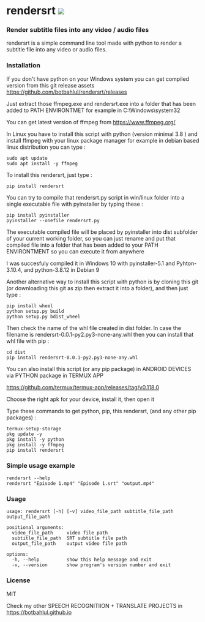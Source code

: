 # rendersrt <a href="https://pypi.python.org/pypi/rendersrt"><img src="https://img.shields.io/pypi/v/rendersrt.svg"></img></a>

### Render subtitle files into any video / audio files
rendersrt is a simple command line tool made with python to render a subtitle file into any video or audio files.

### Installation
If you don't have python on your Windows system you can get compiled version from this git release assets
https://github.com/botbahlul/rendersrt/releases

Just extract those ffmpeg.exe and rendersrt.exe into a folder that has been added to PATH ENVIRONTMET for example in C:\Windows\system32

You can get latest version of ffmpeg from https://www.ffmpeg.org/

In Linux you have to install this script with python (version minimal 3.8 ) and install ffmpeg with your linux package manager for example in debian based linux distribution you can type :

```
sudo apt update
sudo apt install -y ffmpeg
```

To install this rendersrt, just type :
```
pip install rendersrt
```

You can try to compile that rendersrt.py script in win/linux folder into a single executable file with pyinstaller by typing these :
```
pip install pyinstaller
pyinstaller --onefile rendersrt.py
```

The executable compiled file will be placed by pyinstaller into dist subfolder of your current working folder, so you can just rename and put that compiled file into a folder that has been added to your PATH ENVIRONTMENT so you can execute it from anywhere

I was succesfuly compiled it in Windows 10 with pyinstaller-5.1 and Pyhton-3.10.4, and python-3.8.12 in Debian 9

Another alternative way to install this script with python is by cloning this git (or downloading this git as zip then extract it into a folder), and then just type :

```
pip install wheel
python setup.py build
python setup.py bdist_wheel
```

Then check the name of the whl file created in dist folder. In case the filename is rendersrt-0.0.1-py2.py3-none-any.whl then you can install that whl file with pip :
```
cd dist
pip install rendersrt-0.0.1-py2.py3-none-any.whl
```

You can also install this script (or any pip package) in ANDROID DEVICES via PYTHON package in TERMUX APP

https://github.com/termux/termux-app/releases/tag/v0.118.0

Choose the right apk for your device, install it, then open it

Type these commands to get python, pip, this rendersrt, (and any other pip packages) :

```
termux-setup-storage
pkg update -y
pkg install -y python
pkg install -y ffmpeg
pip install rendersrt
```

### Simple usage example 

```
rendersrt --help
rendersrt "Episode 1.mp4" "Episode 1.srt" "output.mp4"
```

### Usage

```
usage: rendersrt [-h] [-v] video_file_path subtitle_file_path output_file_path

positional arguments:
  video_file_path     video file path
  subtitle_file_path  SRT subtitle file path
  output_file_path    output video file path

options:
  -h, --help          show this help message and exit
  -v, --version       show program's version number and exit
```

### License

MIT

Check my other SPEECH RECOGNITIION + TRANSLATE PROJECTS in https://botbahlul.github.io
